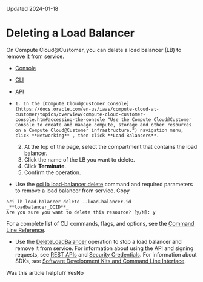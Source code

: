 Updated 2024-01-18
# Deleting a Load Balancer
On Compute Cloud@Customer, you can delete a load balancer (LB) to remove it from service.
  * [Console](https://docs.oracle.com/en-us/iaas/compute-cloud-at-customer/topics/lbaas/deleting-a-load-balancer.htm)
  * [CLI](https://docs.oracle.com/en-us/iaas/compute-cloud-at-customer/topics/lbaas/deleting-a-load-balancer.htm)
  * [API](https://docs.oracle.com/en-us/iaas/compute-cloud-at-customer/topics/lbaas/deleting-a-load-balancer.htm)


  *     1. In the [Compute Cloud@Customer Console](https://docs.oracle.com/en-us/iaas/compute-cloud-at-customer/topics/overview/compute-cloud-customer-console.htm#accessing-the-console "Use the Compute Cloud@Customer Console to create and manage compute, storage and other resources on a Compute Cloud@Customer infrastructure.") navigation menu, click **Networking** , then click **Load Balancers**.
    2. At the top of the page, select the compartment that contains the load balancer.
    3. Click the name of the LB you want to delete. 
    4. Click **Terminate**.
    5. Confirm the operation.
  * Use the [oci lb load-balancer delete](https://docs.oracle.com/iaas/tools/oci-cli/latest/oci_cli_docs/cmdref/lb/load-balancer/delete.html) command and required parameters to remove a load balancer from service.
Copy
```
oci lb load-balancer delete --load-balancer-id  _**loadbalancer_OCID**_
Are you sure you want to delete this resource? [y/N]: y
```

For a complete list of CLI commands, flags, and options, see the [Command Line Reference](https://docs.oracle.com/iaas/tools/oci-cli/latest/oci_cli_docs/index.html).
  * Use the [DeleteLoadBalancer](https://docs.oracle.com/iaas/api/#/en/loadbalancer/latest/LoadBalancer/DeleteLoadBalancer) operation to stop a load balancer and remove it from service.
For information about using the API and signing requests, see [REST APIs](https://docs.oracle.com/iaas/Content/API/Concepts/usingapi.htm#REST_APIs) and [Security Credentials](https://docs.oracle.com/iaas/Content/General/Concepts/credentials.htm). For information about SDKs, see [Software Development Kits and Command Line Interface](https://docs.oracle.com/iaas/Content/API/Concepts/sdks.htm#Software_Development_Kits_and_Command_Line_Interface).


Was this article helpful?
YesNo

